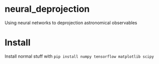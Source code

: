 # neural_deprojection
Using neural networks to deprojection astronomical observables

# Install

Install normal stuff with `pip install numpy tensorflow matplotlib scipy`
